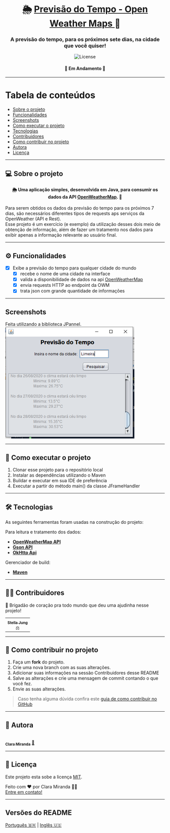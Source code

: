 <h1 align="center">
     🌦️️ <a href="#" alt="programa de previsão do tempo"> Previsão do Tempo - Open Weather Maps </a> 🌈
</h1>

<h3 align="center">
    A previsão do tempo, para os próximos sete dias, na cidade que você quiser!
</h3>

<p align="center">
    
   <img alt="License" src="https://img.shields.io/badge/license-MIT-brightgreen">
</p>

<h4 align="center">
	🚧 Em Andamento 🚧
</h4>

---

Tabela de conteúdos
=================
<!--ts-->
   * [Sobre o projeto](#-sobre-o-projeto)
   * [Funcionalidades](#-Funcionalidades)
   * [Screenshots](#-Screenshots)
   * [Como executar o projeto](#-como-executar-o-projeto)
   * [Tecnologias](#-tecnologias)
   * [Contribuidores](#-contribuidores)
   * [Como contribuir no projeto](#-como-contribuir-no-projeto)
   * [Autora](#-autora)
   * [Licença](#user-content--licença)
<!--te-->

---

## 💻 Sobre o projeto

<h4 align="center">🌦️️️ Uma aplicação simples, desenvolvida em Java, para consumir os dados da API <a href="https://openweathermap.org/api">OpenWeatherMap</a>. 🌈 </h4>

Para serem obtidos os dados da previsão do tempo para os próximos 7 dias, são necessários diferentes tipos de requests aps serviços da OpenWeather (API e Rest).
<br>
Esse projeto é um exercício (e exemplo) da utilização desses dois meio de obtenção de informação, além de fazer um tratamento nos dados para exibir apenas a informação relevante ao usuário final.


---

## ⚙️ Funcionalidades

- [x] Exibe a previsão do tempo para qualquer cidade do mundo
  - [x] recebe o nome de uma cidade na interface
  - [x] valida a disponibilidade de dados na api <a href="https://openweathermap.org/api">OpenWeatherMap</a>
  - [x] envia requests HTTP ao endpoint da OWM 
  - [x] trata json com grande quantidade de informações 

---

## Screenshots
 Feita utilizando a biblioteca JPannel.
 <br>
 ![Interface Grafica TL;DR =100x20](gui_previsaodotempo.PNG)

---

## 🚀 Como executar o projeto

1. Clonar esse projeto para o repositório local
2. Instalar as dependências utilizando o Maven
3. Buildar e executar em sua IDE de preferência
4. Executar a partir do método main() da classe JFrameHandler

---

## 🛠 Tecnologias

As seguintes ferramentas foram usadas na construção do projeto:

Para leitura e tratamento dos dados:
-   **[OpenWeatherMap API](https://openweathermap.org/api)**
-   **[Gson API](https://github.com/google/gson)**
-   **[OkHttp Api](https://square.github.io/okhttp/)**

Gerenciador de build:
-   **[Maven](https://maven.apache.org/)**

---

## 👨‍💻 Contribuidores

💜 Brigadão de coração pra todo mundo que deu uma ajudinha nesse projeto!

<table>
  <tr>
    <td align="center"><a href="https://github.com/StellaJung-Student"><sub><b>Stella Jung</b></sub></a><br />‍⚖️</td>
  </tr>
</table>

---

## 💪 Como contribuir no projeto

1. Faça um **fork** do projeto.
2. Crie uma nova branch com as suas alterações.
4. Adicionar suas informações na sessão Contribuidores desse README
5. Salve as alterações e crie uma mensagem de commit contando o que você fez.
6. Envie as suas alterações.
> Caso tenha alguma dúvida confira este [guia de como contribuir no GitHub](./CONTRIBUTING.md)

---

## 🦸 Autora

<a href="https://github.com/claramiranda">
 <img style="border-radius: 50%;" src="https://user-images.githubusercontent.com/17063193/95020348-ff8c7200-0640-11eb-9d59-6a16748057cb.png" width="100px;" alt=""/>
 <br />
 <sub><b>Clara Miranda</b></sub></a> <a href="https://www.linkedin.com/in/cannamiranda/" title="Entusiasta">🚀</a>
 <br />

---

## 📝 Licença

Este projeto esta sobe a licença [MIT](./LICENSE).

Feito com ❤️ por Clara Miranda 👋🏽 
<br>[Entre em contato!](https://www.linkedin.com/in/cannamiranda/)

---

##  Versões do README

[Português 🇧🇷](./README.md)  |  [Inglês 🇺🇸](./README-en.md) 
